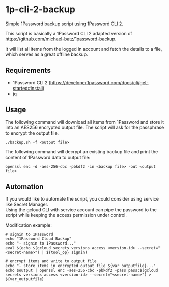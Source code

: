 # 1p-cli-2-backup
Simple 1Password backup script using 1Password CLI 2.  

This script is basically a 1Password CLI 2 adapted version of https://github.com/michael-batz/1password-backup.  

It will list all items from the logged in account and fetch the details to a file, which serves as a great offline backup.  

## Requirements

- 1Password CLI 2 (https://developer.1password.com/docs/cli/get-started#install)  
- jq

## Usage

The following command will download all items from 1Password and store it into an AES256 encrypted output file. The script will ask for the passphrase to encrypt the output file.

`./backup.sh -f <output file>`

The following command will decrypt an existing backup file and print the content of 1Password data to output file:

`openssl enc -d -aes-256-cbc -pbkdf2 -in <backup file> -out <output file>`

## Automation

If you would like to automate the script, you could consider using service like Secret Manager.  
Using the gcloud CLI with service account can pipe the password to the script while keeping the access permission under control.  

Modification example:  

```
# signin to 1Password
echo "1Password Cloud Backup"
echo "- signin to 1Password..."
eval $(echo $(gcloud secrets versions access <version-id> --secret="<secret-name>") | ${tool_op} signin)
```

```
# encrypt items and write to output file
echo "- store items in encrypted output file ${var_outputfile}..."
echo $output | openssl enc -aes-256-cbc -pbkdf2 -pass pass:$(gcloud secrets versions access <version-id> --secret="<secret-name>") > ${var_outputfile}
```
